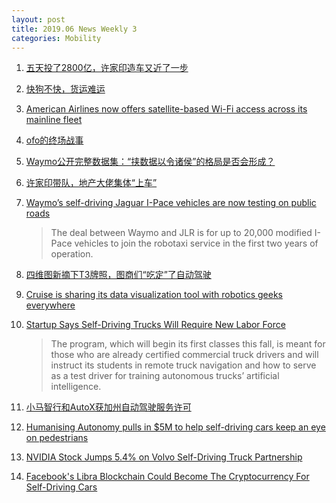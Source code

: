 ```yaml
---
layout: post
title: 2019.06 News Weekly 3
categories: Mobility
---
```


1. [五天投了2800亿，许家印造车又近了一步](https://www.huxiu.com/article/304254.html)

2. [快狗不快，货运难运](https://www.huxiu.com/article/304182.html)

3. [American Airlines now offers satellite-based Wi-Fi access across its mainline fleet](https://techcrunch.com/2019/06/16/american-airlines-now-offers-satellite-based-broadband-wi-fi-across-its-mainline-fleet/)

4. [ofo的终场战事](https://www.huxiu.com/article/304349.html)

5. [Waymo公开完整数据集：“挟数据以令诸侯”的格局是否会形成？](https://36kr.com/p/5216434)

6. [许家印带队，地产大佬集体“上车”](https://36kr.com/p/5216501)

7. [Waymo’s self-driving Jaguar I-Pace vehicles are now testing on public roads](https://techcrunch.com/2019/06/17/waymos-self-driving-jaguar-i-pace-vehicles-are-now-testing-on-public-roads/)

    > The deal between Waymo and JLR is for up to 20,000 modified I-Pace vehicles to join the robotaxi service in the first two years of operation. 

8. [四维图新摘下T3牌照，图商们“吃定”了自动驾驶](https://36kr.com/p/5216933)

9. [Cruise is sharing its data visualization tool with robotics geeks everywhere](https://techcrunch.com/2019/06/18/cruise-is-sharing-its-data-visualization-tool-with-robotics-geeks-everywhere/)

10. [Startup Says Self-Driving Trucks Will Require New Labor Force](https://cheddar.com/media/startup-says-self-driving-trucks-will-require-new-labor-force)

    > The program, which will begin its first classes this fall, is meant for those who are already certified commercial truck drivers and will instruct its students in remote truck navigation and how to serve as a test driver for training autonomous trucks’ artificial intelligence.

11. [小马智行和AutoX获加州自动驾驶服务许可](https://36kr.com/p/5217375)

12. [Humanising Autonomy pulls in $5M to help self-driving cars keep an eye on pedestrians](https://techcrunch.com/2019/06/19/humanising-autonomy-pulls-in-5m-to-help-self-driving-cars-keep-an-eye-on-pedestrians/)

13. [NVIDIA Stock Jumps 5.4% on Volvo Self-Driving Truck Partnership](https://finance.yahoo.com/news/nvidia-stock-jumps-5-4-131500626.html)

14. [Facebook's Libra Blockchain Could Become The Cryptocurrency For Self-Driving Cars](https://www.forbes.com/sites/lanceeliot/2019/06/19/facebooks-libra-blockchain-could-become-the-cryptocurrency-for-self-driving-cars/#130428ef4469)